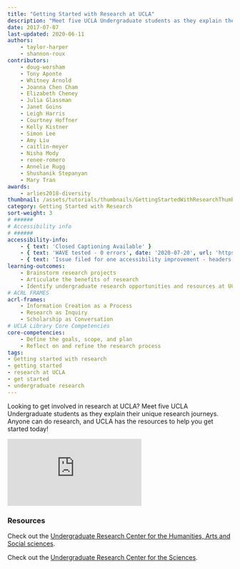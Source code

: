 ```yaml
---
title: "Getting Started with Research at UCLA"
description: "Meet five UCLA Undergraduate students as they explain their unique research journeys. Anyone can do research, and UCLA has the resources to help you get started today!"
date: 2017-07-07
last-updated: 2020-06-11
authors: 
    - taylor-harper
    - shannon-roux
contributors:
    - doug-worsham
    - Tony Aponte
    - Whitney Arnold
    - Joanna Chen Cham
    - Elizabeth Cheney 
    - Julia Glassman 
    - Janet Goins
    - Leigh Harris
    - Courtney Hoffner
    - Kelly Kistner
    - Simon Lee
    - Amy Liu 
    - caitlin-meyer
    - Nisha Mody
    - renee-romero 
    - Annelie Rugg
    - Shushanik Stepanyan 
    - Mary Tran 
awards: 
    - arlies2018-diversity
thumbnail: /assets/tutorials/thumbnails/GettingStartedWithResearchThumbnail.jpg
category: Getting Started with Research
sort-weight: 3
# ######
# Accessibility info
# ######
accessibility-info:
    - { text: 'Closed Captioning Available' }
    - { text: 'WAVE tested - 0 errors', date: '2020-07-20', url: 'https://wave.webaim.org/' }
    - { text: 'Issue filed for one accessibility improvement - headers', date: '2020-07-20', url: 'https://github.com/UCLALibrary/research-tips/issues' }
learning-outcomes:
    - Brainstorm research projects
    - Articulate the benefits of research 
    - Identify undergraduate research opportunities and resources at UCLA 
# ACRL FRAMES
acrl-frames:
    - Information Creation as a Process
    - Research as Inquiry
    - Scholarship as Conversation
# UCLA Library Core Competencies
core-competencies:
    - Define the goals, scope, and plan
    - Reflect on and refine the research process
tags:
- Getting started with research
- getting started
- research at UCLA
- get started
- undergraduate research
---
```


<p>Looking to get involved in research at UCLA? Meet five UCLA Undergraduate students as they explain their unique research journeys. Anyone can do research, and UCLA has the resources to help you get started today!</p>

<div class="embed-responsive embed-responsive-16by9">
<iframe class="embed-responsive-item" src="https://www.youtube.com/embed/2fIpRwxH30U" frameborder="0" allowfullscreen></iframe></div>
<!-- include embed-and-share-buttons.html ? -->

<h3 class="mt-3">Resources</h3>

<p>Check out the <a href="http://www.ugeducation.ucla.edu/urhass/" target="blank">Undergraduate Research Center for the Humanities, Arts and Social sciences</a>.<p>
<p>Check out the <a href="http://www.ugresearchsci.ucla.edu/" target="blank">Undergraduate Research Center for the Sciences</a>.</p>

